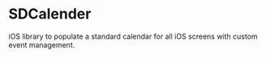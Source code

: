 # SDCalender
iOS library to populate a standard calendar for all iOS screens with custom event management. 
